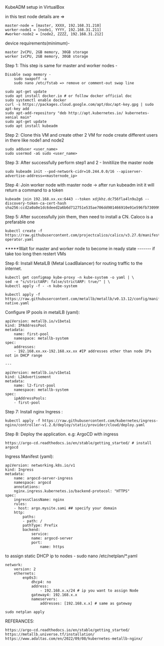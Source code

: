 KubeADM setup in VirtualBox

in this test node details are =>

	master-node = [master, XXXX, 192.168.31.210]
	worker-node1 = [node1, YYYY, 192.168.31.211]
	#worker-node2 = [node2, ZZZZ, 192.168.31.212]
	
device requirements(minimum)- 

	master 2vCPU, 2GB memory, 30GB storage
	worker 1vCPU, 2GB memory, 30GB storage

Step 1:
This step is same for master and worker nodes -

	Disable swap memory -
		sudo swapoff -a
		sudo nano /etc/fstab => remove or comment-out swap line
		
	sudo apt-get update
	sudo apt install docker.io # or follow docker official doc
	sudo systemctl enable docker
	curl -s https://packages.cloud.google.com/apt/doc/apt-key.gpg | sudo apt-key add
	sudo apt-add-repository "deb http://apt.kubernetes.io/ kubernetes-xenial main"
	sudo apt-get update
	sudo apt install kubeadm
	
Step 2:
Clone this VM and create other 2 VM for node
	create different users in there like node1 and node2
	
	sudo adduser <user_name>
	sudo usermod -aG sudo <user_name>
	
Step 3:
After successfully perform step1 and 2 -
	Innitilize the master node
		
	sudo kubeadm init --pod-network-cidr=10.244.0.0/16 --apiserver-advertise-address=<masternode_ip>


Step 4:
Join worker node with master node -> after run kubeadm init it will return a command to a token
	
	kubeadm join 192.168.xx.xx:6443 --token xdjkhz.dc756fla4ln9u2g6 --discovery-token-ca-cert-hash sha256:ccd2a0a0e1dc6deed2a6b6d712751e535ae706dd901466910e91e596fb730999
	
Step 5:
After successfully join them, then need to install a CN. Caloco is a prefarable one

	kubectl create -f https://raw.githubusercontent.com/projectcalico/calico/v3.27.0/manifests/tigera-operator.yaml
	
*****Wait for master and worker node to become in ready state ------- if take too long then restert VMs
	
Step 6:
Install MetalLB (Metal LoadBalancer)
for routing traffic to the internet.
	
	kubectl get configmap kube-proxy -n kube-system -o yaml | \
	sed -e "s/strictARP: false/strictARP: true/" | \
	kubectl apply -f - -n kube-system
	
	kubectl apply -f https://raw.githubusercontent.com/metallb/metallb/v0.13.12/config/manifests/metallb-native.yaml
		
Configure IP pools in metalLB (yaml):
		
	apiVersion: metallb.io/v1beta1
	kind: IPAddressPool
	metadata:
		name: first-pool
		namespace: metallb-system
	spec:
		addresses:
		- 192.168.xx.xx-192.168.xx.xx #IP addresses other than node IPs not in DHCP range
		
	---
	
	apiVersion: metallb.io/v1beta1
	kind: L2Advertisement
	metadata:
		name: l2-first-pool
		namespace: metallb-system
	spec:
		ipAddressPools:
		- first-pool
	
Step 7:
Install nginx Ingress : 
	
	kubectl apply -f https://raw.githubusercontent.com/kubernetes/ingress-nginx/controller-v1.2.0/deploy/static/provider/cloud/deploy.yaml
	
Step 8:
Deploy the application.
	e.g: ArgoCD with ingress
		
	https://argo-cd.readthedocs.io/en/stable/getting_started/ # install argocd
		
Ingress Manifest (yaml):
			
	apiVersion: networking.k8s.io/v1
	kind: Ingress
	metadata:
		name: argocd-server-ingress
		namespace: argocd
		annotations:
		nginx.ingress.kubernetes.io/backend-protocol: "HTTPS"
	spec:
		ingressClassName: nginx
		rules:
		- host: argo.mysite.sami ## specify your domain
		http:
			paths:
			- path: /
			pathType: Prefix
			backend:
				service:
				name: argocd-server
				port:
					name: https


to assign static DHCP ip to nodes -
	sudo nano /etc/netplan/*.yaml

	network:
		version: 2
		ethernets:
			enp0s3:
				dhcp4: no
				address:
					- 192.168.x.x/24 # ip you want to assign Node
				gateway4: 192.168.x.x
				nameservers:
					addresses: [192.168.x.x] # same as gateway

	sudo netplan apply
	
	
	
REFERANCES:

	https://argo-cd.readthedocs.io/en/stable/getting_started/
	https://metallb.universe.tf/installation/
	https://www.adaltas.com/en/2022/09/08/kubernetes-metallb-nginx/

